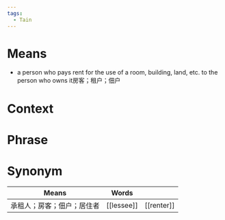 ```yaml
---
tags:
  - Tain
---
```

# Means
- a person who pays rent for the use of a room, building, land, etc. to the person who owns it房客；租户；佃户
# Context

# Phrase

# Synonym
| Means         | Words      |            |
| ------------- | ---------- | ---------- |
| 承租人；房客；佃户；居住者 | [[lessee]] | [[renter]] |
